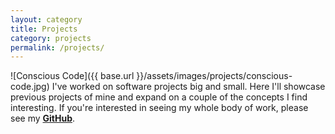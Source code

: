 ```yaml
---
layout: category
title: Projects
category: projects
permalink: /projects/
---
```


![Conscious Code]({{ base.url }}/assets/images/projects/conscious-code.jpg)
I've worked on software projects big and small. Here I'll showcase previous projects of mine and expand on a couple of the concepts I find interesting. If you're interested in seeing my whole body of work, please see my **[GitHub](https://github.com/jamogriff)**.
